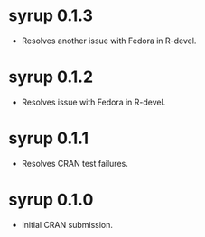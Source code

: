 # syrup 0.1.3

* Resolves another issue with Fedora in R-devel.

# syrup 0.1.2

* Resolves issue with Fedora in R-devel.

# syrup 0.1.1

* Resolves CRAN test failures.

# syrup 0.1.0

* Initial CRAN submission.
